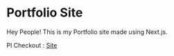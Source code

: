 # Portfolio Site

Hey People! This is my Portfolio site made using Next.js.

Pl Checkout : [Site](nagateja.vercel.app "Portfolio")
